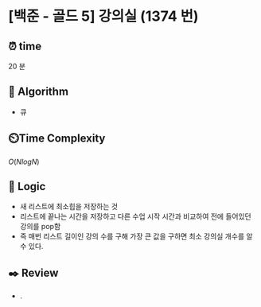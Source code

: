 # [백준 - 골드 5] 강의실 (1374 번)

## ⏰  **time**

20 분

## :pushpin: **Algorithm**

- 큐

## ⏲️**Time Complexity**

$O(NlogN)$

## :round_pushpin: **Logic**
- 새 리스트에 최소힙을 저장하는 것
- 리스트에 끝나는 시간을 저장하고 다른 수업 시작 시간과 비교하여 전에 들어있던 강의를 pop함
- 즉 매번 리스트 길이인 강의 수를 구해 가장 큰 값을 구하면 최소 강의실 개수를 알 수 있다.
## :black_nib: **Review**
- .
